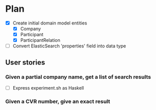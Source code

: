 # Plan

- [x] Create initial domain model entities
  - [x] Company
  - [x] Participant
  - [x] ParticipantRelation
- [ ] Convert ElasticSearch 'properties' field into data type

## User stories

### Given a partial company name, get a list of search results

- [ ] Express experiment.sh as Haskell

### Given a CVR number, give an exact result



